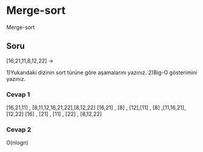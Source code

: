 # Merge-sort
Merge-sort
## Soru

[16,21,11,8,12,22] ->

1)Yukarıdaki dizinin sort türüne göre aşamalarını yazınız.
2)Big-O gösterimini yazınız.

### Cevap 1

[16,21,11] , [8,11,12,16,21,22],[8,12,22]
[16,21] ,  [8] , [12],[11] , [8] ,[11,16,21],[12,22]
[16] , [21] , [11]  , [22]
 , [8,12,22]


### Cevap 2

O(nlogn)

